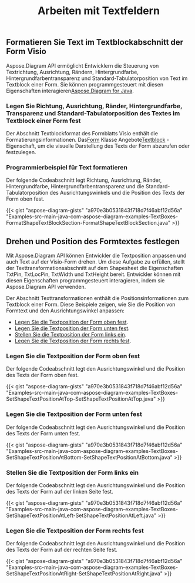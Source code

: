 ﻿---
title: Arbeiten mit Textfeldern
type: docs
weight: 200
url: /de/java/working-with-text-boxes/
---
## **Formatieren Sie Text im Textblockabschnitt der Form Visio**
 Aspose.Diagram API ermöglicht Entwicklern die Steuerung von Textrichtung, Ausrichtung, Rändern, Hintergrundfarbe, Hintergrundfarbentransparenz und Standard-Tabulatorposition von Text im Textblock einer Form. Sie können programmgesteuert mit diesen Eigenschaften interagieren[Aspose.Diagram for Java](https://products.aspose.com/diagram/java/).
### **Legen Sie Richtung, Ausrichtung, Ränder, Hintergrundfarbe, Transparenz und Standard-Tabulatorposition des Textes im Textblock einer Form fest**
 Der Abschnitt Textblockformat des Formblatts Visio enthält die Formatierungsinformationen. Das[Form](https://reference.aspose.com/diagram/java/com.aspose.diagram/Shape) Klasse Angebote[Textblock](https://reference.aspose.com/diagram/java/com.aspose.diagram/TextBlock) -Eigenschaft, um die visuelle Darstellung des Texts der Form abzurufen oder festzulegen.
### **Programmierbeispiel für Text formatieren**
Der folgende Codeabschnitt legt Richtung, Ausrichtung, Ränder, Hintergrundfarbe, Hintergrundfarbentransparenz und die Standard-Tabulatorposition des Ausrichtungswinkels und die Position des Texts der Form oben fest.

{{< gist "aspose-diagram-gists" "a970e3b0531843f718d7f46abf12d56a" "Examples-src-main-java-com-aspose-diagram-examples-TextBoxes-FormatShapeTextBlockSection-FormatShapeTextBlockSection.java" >}}
## **Drehen und Position des Formtextes festlegen**
Mit Aspose.Diagram API können Entwickler die Textposition anpassen und auch Text auf der Visio-Form drehen. Um diese Aufgabe zu erfüllen, stellt der Texttransformationsabschnitt auf dem Shapesheet die Eigenschaften TxtPin, TxtLocPin, TxtWidth und TxtHeight bereit. Entwickler können mit diesen Eigenschaften programmgesteuert interagieren, indem sie Aspose.Diagram API verwenden.

Der Abschnitt Texttransformationen enthält die Positionsinformationen zum Textblock einer Form. Diese Beispiele zeigen, wie Sie die Position von Formtext und den Ausrichtungswinkel anpassen:

- [Legen Sie die Textposition der Form oben fest](/diagram/de/java/working-with-text-boxes/).
- [Legen Sie die Textposition der Form unten fest](/diagram/de/java/working-with-text-boxes/).
- [Stellen Sie die Textposition der Form links ein](/diagram/de/java/working-with-text-boxes/).
- [Legen Sie die Textposition der Form rechts fest](/diagram/de/java/working-with-text-boxes/).
### **Legen Sie die Textposition der Form oben fest**
Der folgende Codeabschnitt legt den Ausrichtungswinkel und die Position des Texts der Form oben fest.

{{< gist "aspose-diagram-gists" "a970e3b0531843f718d7f46abf12d56a" "Examples-src-main-java-com-aspose-diagram-examples-TextBoxes-SetShapeTextPositionAtTop-SetShapeTextPositionAtTop.java" >}}
### **Legen Sie die Textposition der Form unten fest**
Der folgende Codeabschnitt legt den Ausrichtungswinkel und die Position des Texts der Form unten fest.

{{< gist "aspose-diagram-gists" "a970e3b0531843f718d7f46abf12d56a" "Examples-src-main-java-com-aspose-diagram-examples-TextBoxes-SetShapeTextPositionAtBottom-SetShapeTextPositionAtBottom.java" >}}
### **Stellen Sie die Textposition der Form links ein**
Der folgende Codeabschnitt legt den Ausrichtungswinkel und die Position des Texts der Form auf der linken Seite fest.

{{< gist "aspose-diagram-gists" "a970e3b0531843f718d7f46abf12d56a" "Examples-src-main-java-com-aspose-diagram-examples-TextBoxes-SetShapeTextPositionAtLeft-SetShapeTextPositionAtLeft.java" >}}
### **Legen Sie die Textposition der Form rechts fest**
Der folgende Codeabschnitt legt den Ausrichtungswinkel und die Position des Texts der Form auf der rechten Seite fest.

{{< gist "aspose-diagram-gists" "a970e3b0531843f718d7f46abf12d56a" "Examples-src-main-java-com-aspose-diagram-examples-TextBoxes-SetShapeTextPositionAtRight-SetShapeTextPositionAtRight.java" >}}
